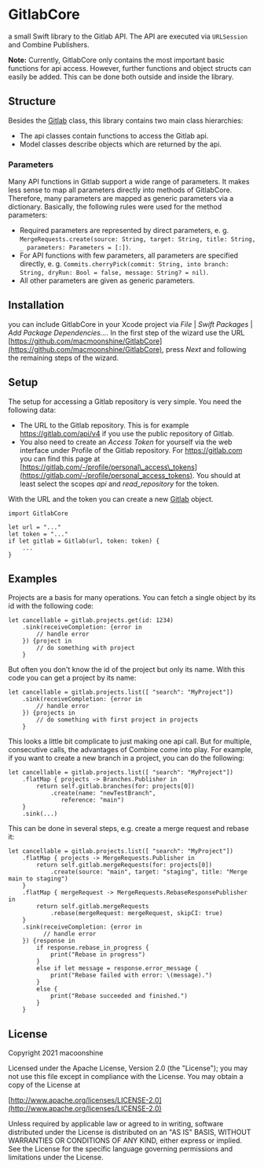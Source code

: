 # GitlabCore

a small Swift library to the Gitlab API. The API are executed via `URLSession` and Combine Publishers.

**Note:** Currently, GitlabCore only contains the most important basic functions for api access. However, further functions and object structs can easily be added. This can be done both outside and inside the library.

## Structure

Besides the [Gitlab](Sources/GitlabCore/Gitlab.swift) class, this library contains two main class hierarchies:

* The api classes contain functions to access the Gitlab api.
* Model classes describe objects which are returned by the api.

### Parameters

Many API functions in Gitlab support a wide range of parameters. It makes less sense to map all parameters directly into methods of GitlabCore. Therefore, many parameters are mapped as generic parameters via a dictionary. Basically, the following rules were used for the method parameters:

* Required parameters are represented by direct parameters, e. g. `MergeRequests.create(source: String, target: String, title: String, _ parameters: Parameters = [:])`.
* For API functions with few parameters, all parameters are specified directly, e. g. `Commits.cherryPick(commit: String, into branch: String, dryRun: Bool = false, message: String? = nil)`.
* All other parameters are given as generic parameters.

## Installation

you can include GitlabCore in your Xcode project via _File_ | _Swift Packages_ | _Add Package Dependencies..._. In the first step of the wizard use the URL [https://github.com/macmoonshine/GitlabCore](https://github.com/macmoonshine/GitlabCore), press _Next_ and following the remaining steps of the wizard.

## Setup

The setup for accessing a Gitlab repository is very simple. You need the following data:

* The URL to the Gitlab repository. This is for example https://gitlab.com/api/v4 if you use the public repository of Gitlab.
* You also need to create an _Access Token_ for yourself via the web interface under Profile of the Gitlab repository. For https://gitlab.com you can find this page at [https://gitlab.com/-/profile/personal\_access\_tokens](https://gitlab.com/-/profile/personal_access_tokens). You should at least select the scopes _api_ and _read\_repository_ for the token.

With the URL and the token you can create a new [Gitlab](Sources/GitlabCore/Gitlab.swift) object.

```
import GitlabCore

let url = "..."
let token = "..."
if let gitlab = Gitlab(url, token: token) {
    ...
}
```

## Examples

Projects are a basis for many operations. You can fetch a single object by its id with the following code:

```
let cancellable = gitlab.projects.get(id: 1234)
    .sink(receiveCompletion: {error in
        // handle error
    }) {project in
        // do something with project
    }
```
But often you don't know the id of the project but only its name. With this code you can get a project by its name:

```
let cancellable = gitlab.projects.list([ "search": "MyProject"])
    .sink(receiveCompletion: {error in
        // handle error
    }) {projects in
        // do something with first project in projects
    }
```
This looks a little bit complicate to just making one api call. But for multiple, consecutive calls, the advantages of Combine come into play. For example, if you want to create a new branch in a project, you can do the following:

```
let cancellable = gitlab.projects.list([ "search": "MyProject"])
    .flatMap { projects -> Branches.Publisher in
        return self.gitlab.branches(for: projects[0])
            .create(name: "newTestBranch", 
               reference: "main")
    }
    .sink(...)
```
This can be done in several steps, e.g. create a merge request and rebase it:

```
let cancellable = gitlab.projects.list([ "search": "MyProject"])
    .flatMap { projects -> MergeRequests.Publisher in
        return self.gitlab.mergeRequests(for: projects[0])
            .create(source: "main", target: "staging", title: "Merge main to staging")
    }
    .flatMap { mergeRequest -> MergeRequests.RebaseResponsePublisher in
        return self.gitlab.mergeRequests
            .rebase(mergeRequest: mergeRequest, skipCI: true)
    }
    .sink(receiveCompletion: {error in
   		  // handle error
    }) {response in
        if response.rebase_in_progress {
            print("Rebase in progress")
        }
        else if let message = response.error_message {
            print("Rebase failed with error: \(message).")
        }
        else {
            print("Rebase succeeded and finished.")
        }
    }
```

## License

Copyright 2021 macoonshine

Licensed under the Apache License, Version 2.0 (the "License");
you may not use this file except in compliance with the License.
You may obtain a copy of the License at

[http://www.apache.org/licenses/LICENSE-2.0](http://www.apache.org/licenses/LICENSE-2.0)

Unless required by applicable law or agreed to in writing, software
distributed under the License is distributed on an "AS IS" BASIS,
WITHOUT WARRANTIES OR CONDITIONS OF ANY KIND, either express or implied.
See the License for the specific language governing permissions and
limitations under the License.
